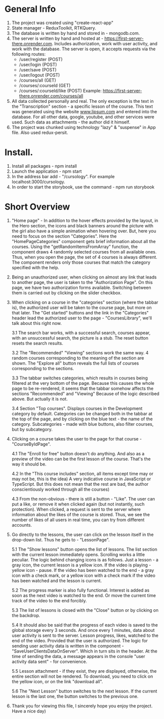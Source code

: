 # General Info
1. The project was created using "create-react-app"
2. State manager - ReduxToolkit, RTKQuery.
3. The database is written by hand and stored in - mongodb.com.
4. The server is written by hand and hosted at - https://first-server-there.onrender.com. Includes authorization, work with user activity, and work with the database. The server is open, it accepts requests via the following routes:
    - /user/register (POST)
    - /user/login (POST)
    - /user/save (POST)
    - /user/logout (POST)
    - /courses/all (GET)
    - /courses/:courseId (GET)
    - /courses/:courseId/like (POST)
    Example: https://first-server-there.onrender.com/courses/all
5. All data collected personally and real. The only exception is the text in the "Transcription" section - a specific lesson of the course. This text was generated using the website www.lipsum.com and entered into the database. For all other data, google, youtube, and other services were used. Such data as attachments - the author did it himself.
6. The project was chunked using technology "lazy" & "suspense" in App file. Also used redux-persit.


# Install.
1. Install all packages - npm install
2. Launch the application - npm start
3. In the address bar add - "/cursology". For example localhost:3000/cursology.
4. In order to start the storybook, use the command - npm run storybook

# Short Overview

1. "Home page" - In addition to the hover effects provided by the layout, in the Hero section, the icons and black banners around the picture with the girl also have a simple animation when hovering over. But, here you need to focus on the section "Categories". Here the "HomePageCategories" component gets brief information about all the courses. Using the "getRandomItemsFromArray" function, the component draws 4 randomly selected courses from all available ones. Thus, when you open the page, the set of 4 courses is always different. The component renders only those courses that match the category specified with the help.

2. Being an unauthorized user, when clicking on almost any link that leads to another page, the user is taken to the "Authorization Page". On this page, we have two authorization forms available. Switching between them is carried out by clicking on the slider checkbox.

3. When clicking on a course in the "categories" section (where the tabbar is), the authorized user will be taken to the course page, but more on that later. The "Get started" buttons and the link in the "Categories" header lead the authorized user to the page - "CoursesLibrary", we'll talk about this right now. 

    3.1 The search bar works, with a successful search, courses appear, with an unsuccessful search, the picture is a stub. The reset button resets the search results.

    3.2 The "Recommended" "Viewing" sections work the same way. 4 random courses corresponding to the meaning of the section are shown. The "Explore all" button reveals the full lists of courses corresponding to the sections.

    3.3 The tabbar switches categories, which results in courses being filtered at the very bottom of the page. Because this causes the whole page to be re-rendered, it seems that the tabbar somehow affects the sections "Recommended" and "Viewing" Because of the logic described above. But actually it is not.

    3.4 Section "Top courses". Displays courses in the Development category by default. Categories can be changed both in the tabbar at the top of the page, and by clicking on the blue text - the name of the category. Subcategories - made with blue buttons, also filter courses, but by subcategory.

4. Clicking on a course takes the user to the page for that course - "CourseByIdPage".

    4.1 The "Enroll for free" button doesn't do anything. And also as a preview of the video can be the first lesson of the course. That's the way it should be.

    4.2 In the "This course includes" section, all items except time may or may not be, this is the idea) A very indicative course in JavaScript or TypeScript. But this does not mean that the rest are bad, the author conscientiously worked through all the courses)

    4.3 From the non-obvious - there is still a button - "Like". The user can put a like, or remove it when clicked again (but not instantly, such protection). When clicked, a request is sent to the server where information about the likes of the course is stored. Thus, we see the number of likes of all users in real time, you can try from different accounts.

5. Go directly to the lessons, the user can click on the lesson itself in the drop-down list. Thus he gets to - "LessonPage". 

    5.1 The "Show lessons" button opens the list of lessons. The list section with the current lesson immediately opens. Scrolling works a little peculiar. The logic behind changing icons is as follows. Just a lesson - a gray icon, the current lesson is a yellow icon. If the video is playing - yellow icon - pause. If the video has been watched to the end - a gray icon with a check mark, or a yellow icon with a check mark if the video has been watched and the lesson is current.

    5.2 The progress marker is also fully functional. Interest is added as soon as the next video is watched to the end. Or move the current time track of the video to the end forcibly.

    5.3 The list of lessons is closed with the "Close" button or by clicking on the backdrop.

    5.4 It should also be said that the progress of each video is saved to the global storage every 3 seconds. And once every 1 minutes, data about user activity is sent to the server. Lesson progress, likes, watched to the end of the video. Provided that the user is authorized. The logic for sending user activity data is written in the component - "SaveUserClientsDataOnServer". 
    Which in turn sits in the header. At the time of sending the data, a message appears in the console "user activity data sent" - for convenience.

    5.5 Lesson attachment - if they exist, they are displayed, otherwise, the entire section will not be rendered. To download, you need to click on the yellow icon, or on the link "download all".

    5.6 The "Next Lesson" button switches to the next lesson. If the current lesson is the last one, the button switches to the previous one.

6. Thank you for viewing this file, I sincerely hope you enjoy the project. Have a nice day)     
